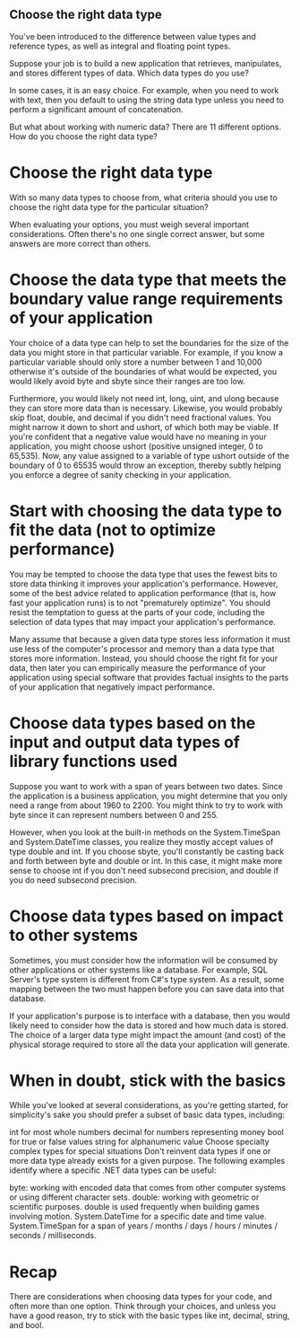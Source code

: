 ## Choose the right data type

You've been introduced to the difference between value types and reference types, as well as integral and floating point types.

Suppose your job is to build a new application that retrieves, manipulates, and stores different types of data. Which data types do you use?

In some cases, it is an easy choice. For example, when you need to work with text, then you default to using the string data type unless you need to perform a significant amount of concatenation.

But what about working with numeric data? There are 11 different options. How do you choose the right data type?

# Choose the right data type
With so many data types to choose from, what criteria should you use to choose the right data type for the particular situation?

When evaluating your options, you must weigh several important considerations. Often there's no one single correct answer, but some answers are more correct than others.

# Choose the data type that meets the boundary value range requirements of your application
Your choice of a data type can help to set the boundaries for the size of the data you might store in that particular variable. For example, if you know a particular variable should only store a number between 1 and 10,000 otherwise it's outside of the boundaries of what would be expected, you would likely avoid byte and sbyte since their ranges are too low.

Furthermore, you would likely not need int, long, uint, and ulong because they can store more data than is necessary. Likewise, you would probably skip float, double, and decimal if you didn't need fractional values. You might narrow it down to short and ushort, of which both may be viable. If you're confident that a negative value would have no meaning in your application, you might choose ushort (positive unsigned integer, 0 to 65,535). Now, any value assigned to a variable of type ushort outside of the boundary of 0 to 65535 would throw an exception, thereby subtly helping you enforce a degree of sanity checking in your application.

# Start with choosing the data type to fit the data (not to optimize performance)
You may be tempted to choose the data type that uses the fewest bits to store data thinking it improves your application's performance. However, some of the best advice related to application performance (that is, how fast your application runs) is to not "prematurely optimize". You should resist the temptation to guess at the parts of your code, including the selection of data types that may impact your application's performance.

Many assume that because a given data type stores less information it must use less of the computer's processor and memory than a data type that stores more information. Instead, you should choose the right fit for your data, then later you can empirically measure the performance of your application using special software that provides factual insights to the parts of your application that negatively impact performance.

# Choose data types based on the input and output data types of library functions used
Suppose you want to work with a span of years between two dates. Since the application is a business application, you might determine that you only need a range from about 1960 to 2200. You might think to try to work with byte since it can represent numbers between 0 and 255.

However, when you look at the built-in methods on the System.TimeSpan and System.DateTime classes, you realize they mostly accept values of type double and int. If you choose sbyte, you'll constantly be casting back and forth between byte and double or int. In this case, it might make more sense to choose int if you don't need subsecond precision, and double if you do need subsecond precision.

# Choose data types based on impact to other systems
Sometimes, you must consider how the information will be consumed by other applications or other systems like a database. For example, SQL Server's type system is different from C#'s type system. As a result, some mapping between the two must happen before you can save data into that database.

If your application's purpose is to interface with a database, then you would likely need to consider how the data is stored and how much data is stored. The choice of a larger data type might impact the amount (and cost) of the physical storage required to store all the data your application will generate.

# When in doubt, stick with the basics
While you've looked at several considerations, as you're getting started, for simplicity's sake you should prefer a subset of basic data types, including:

int for most whole numbers
decimal for numbers representing money
bool for true or false values
string for alphanumeric value
Choose specialty complex types for special situations
Don't reinvent data types if one or more data type already exists for a given purpose. The following examples identify where a specific .NET data types can be useful:

byte: working with encoded data that comes from other computer systems or using different character sets.
double: working with geometric or scientific purposes. double is used frequently when building games involving motion.
System.DateTime for a specific date and time value.
System.TimeSpan for a span of years / months / days / hours / minutes / seconds / milliseconds.

# Recap
There are considerations when choosing data types for your code, and often more than one option. Think through your choices, and unless you have a good reason, try to stick with the basic types like int, decimal, string, and bool.